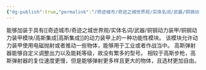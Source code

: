 ```yaml
---
{"dg-publish":true,"permalink":"/奇迹城市/奇迹之城世界观/实体名词/武器/铜钢动力装甲/铜钢动力装甲模块/高斯弹射器/","dgPassFrontmatter":true}
---
```


能够加装于具有[[奇迹城市/奇迹之城世界观/实体名词/武器/铜钢动力装甲/铜钢动力装甲模块/高斯集成\|高斯集成]]的动力装甲上的一种功能性模块。
该模块允许动力装甲使用电磁抛射或者推动一些物体，能够用于工业或者作战当中。
高斯弹射器能够自定义调整出力以及能耗等级，故没有繁多的型号。
相较于高斯步枪，高斯弹射器的复位速度更慢，但是能够弹射更多样且更大的物体，且选材更加自由。
